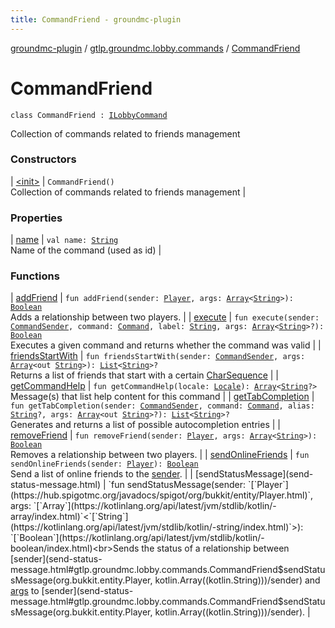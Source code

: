 ```yaml
---
title: CommandFriend - groundmc-plugin
---
```


[groundmc-plugin](../../index.html) / [gtlp.groundmc.lobby.commands](../index.html) / [CommandFriend](.)

# CommandFriend

`class CommandFriend : `[`ILobbyCommand`](../-i-lobby-command/index.html)

Collection of commands related to friends management

### Constructors

| [&lt;init&gt;](-init-.html) | `CommandFriend()`<br>Collection of commands related to friends management |

### Properties

| [name](name.html) | `val name: `[`String`](https://kotlinlang.org/api/latest/jvm/stdlib/kotlin/-string/index.html)<br>Name of the command (used as id) |

### Functions

| [addFriend](add-friend.html) | `fun addFriend(sender: `[`Player`](https://hub.spigotmc.org/javadocs/spigot/org/bukkit/entity/Player.html)`, args: `[`Array`](https://kotlinlang.org/api/latest/jvm/stdlib/kotlin/-array/index.html)`<`[`String`](https://kotlinlang.org/api/latest/jvm/stdlib/kotlin/-string/index.html)`>): `[`Boolean`](https://kotlinlang.org/api/latest/jvm/stdlib/kotlin/-boolean/index.html)<br>Adds a relationship between two players. |
| [execute](execute.html) | `fun execute(sender: `[`CommandSender`](https://hub.spigotmc.org/javadocs/spigot/org/bukkit/command/CommandSender.html)`, command: `[`Command`](https://hub.spigotmc.org/javadocs/spigot/org/bukkit/command/Command.html)`, label: `[`String`](https://kotlinlang.org/api/latest/jvm/stdlib/kotlin/-string/index.html)`, args: `[`Array`](https://kotlinlang.org/api/latest/jvm/stdlib/kotlin/-array/index.html)`<`[`String`](https://kotlinlang.org/api/latest/jvm/stdlib/kotlin/-string/index.html)`>?): `[`Boolean`](https://kotlinlang.org/api/latest/jvm/stdlib/kotlin/-boolean/index.html)<br>Executes a given command and returns whether the command was valid |
| [friendsStartWith](friends-start-with.html) | `fun friendsStartWith(sender: `[`CommandSender`](https://hub.spigotmc.org/javadocs/spigot/org/bukkit/command/CommandSender.html)`, args: `[`Array`](https://kotlinlang.org/api/latest/jvm/stdlib/kotlin/-array/index.html)`<out `[`String`](https://kotlinlang.org/api/latest/jvm/stdlib/kotlin/-string/index.html)`>): `[`List`](https://kotlinlang.org/api/latest/jvm/stdlib/kotlin.collections/-list/index.html)`<`[`String`](https://kotlinlang.org/api/latest/jvm/stdlib/kotlin/-string/index.html)`>?`<br>Returns a list of friends that start with a certain [CharSequence](https://kotlinlang.org/api/latest/jvm/stdlib/kotlin/-char-sequence/index.html) |
| [getCommandHelp](get-command-help.html) | `fun getCommandHelp(locale: `[`Locale`](http://docs.oracle.com/javase/6/docs/api/java/util/Locale.html)`): `[`Array`](https://kotlinlang.org/api/latest/jvm/stdlib/kotlin/-array/index.html)`<`[`String`](https://kotlinlang.org/api/latest/jvm/stdlib/kotlin/-string/index.html)`?>`<br>Message(s) that list help content for this command |
| [getTabCompletion](get-tab-completion.html) | `fun getTabCompletion(sender: `[`CommandSender`](https://hub.spigotmc.org/javadocs/spigot/org/bukkit/command/CommandSender.html)`, command: `[`Command`](https://hub.spigotmc.org/javadocs/spigot/org/bukkit/command/Command.html)`, alias: `[`String`](https://kotlinlang.org/api/latest/jvm/stdlib/kotlin/-string/index.html)`?, args: `[`Array`](https://kotlinlang.org/api/latest/jvm/stdlib/kotlin/-array/index.html)`<out `[`String`](https://kotlinlang.org/api/latest/jvm/stdlib/kotlin/-string/index.html)`>?): `[`List`](https://kotlinlang.org/api/latest/jvm/stdlib/kotlin.collections/-list/index.html)`<`[`String`](https://kotlinlang.org/api/latest/jvm/stdlib/kotlin/-string/index.html)`>?`<br>Generates and returns a list of possible autocompletion entries |
| [removeFriend](remove-friend.html) | `fun removeFriend(sender: `[`Player`](https://hub.spigotmc.org/javadocs/spigot/org/bukkit/entity/Player.html)`, args: `[`Array`](https://kotlinlang.org/api/latest/jvm/stdlib/kotlin/-array/index.html)`<`[`String`](https://kotlinlang.org/api/latest/jvm/stdlib/kotlin/-string/index.html)`>): `[`Boolean`](https://kotlinlang.org/api/latest/jvm/stdlib/kotlin/-boolean/index.html)<br>Removes a relationship between two players. |
| [sendOnlineFriends](send-online-friends.html) | `fun sendOnlineFriends(sender: `[`Player`](https://hub.spigotmc.org/javadocs/spigot/org/bukkit/entity/Player.html)`): `[`Boolean`](https://kotlinlang.org/api/latest/jvm/stdlib/kotlin/-boolean/index.html)<br>Send a list of online friends to the [sender](send-online-friends.html#gtlp.groundmc.lobby.commands.CommandFriend$sendOnlineFriends(org.bukkit.entity.Player)/sender). |
| [sendStatusMessage](send-status-message.html) | `fun sendStatusMessage(sender: `[`Player`](https://hub.spigotmc.org/javadocs/spigot/org/bukkit/entity/Player.html)`, args: `[`Array`](https://kotlinlang.org/api/latest/jvm/stdlib/kotlin/-array/index.html)`<`[`String`](https://kotlinlang.org/api/latest/jvm/stdlib/kotlin/-string/index.html)`>): `[`Boolean`](https://kotlinlang.org/api/latest/jvm/stdlib/kotlin/-boolean/index.html)<br>Sends the status of a relationship between [sender](send-status-message.html#gtlp.groundmc.lobby.commands.CommandFriend$sendStatusMessage(org.bukkit.entity.Player, kotlin.Array((kotlin.String)))/sender) and [args](#) to [sender](send-status-message.html#gtlp.groundmc.lobby.commands.CommandFriend$sendStatusMessage(org.bukkit.entity.Player, kotlin.Array((kotlin.String)))/sender). |


